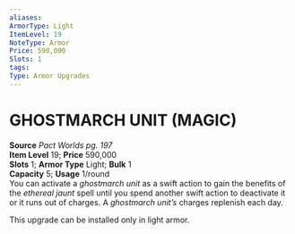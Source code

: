 ```yaml
---
aliases: 
ArmorType: Light
ItemLevel: 19
NoteType: Armor
Price: 590,000
Slots: 1
tags: 
Type: Armor Upgrades
---
```

# GHOSTMARCH UNIT (MAGIC)
**Source** _Pact Worlds pg. 197_  
**Item Level** 19; **Price** 590,000  
**Slots** 1; **Armor Type** Light; **Bulk** 1  
**Capacity** 5; **Usage** 1/round  
You can activate a _ghostmarch unit_ as a swift action to gain the benefits of the _ethereal jaunt_ spell until you spend another swift action to deactivate it or it runs out of charges. A _ghostmarch unit’s_ charges replenish each day.  
  
This upgrade can be installed only in light armor.